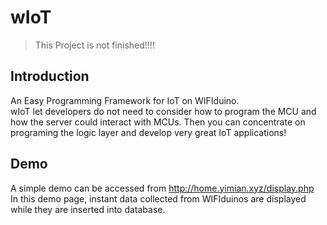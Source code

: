 # wIoT
>This Project is not finished!!!!
## Introduction
An Easy Programming Framework for IoT on WIFIduino.<br/>
wIoT let developers do not need to consider how to program the MCU and how the server could interact with MCUs. Then you can concentrate on programing the logic layer and develop very great IoT applications!  

## Demo
A simple demo can be accessed from http://home.yimian.xyz/display.php</br>
In this demo page, instant data collected from WIFIduinos are displayed while they are inserted into database.</br>


